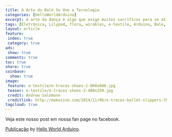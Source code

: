 ```yaml
---
title: A Arte do Balé Se Une a Tecnologia
categories: [HelloWorldArduino]
excerpt: A arte da dança é algo que exige muitos sacrificos para se atingir a beleza e perfeição, unindo com a tecnologia a Arte toma novas formas e permite sentir os movimentos de forma diferentes 
tags: [Eletrônica, Lilypad, flora, wirables, e-textile, Arduino, Bale, Arte, Dança]
layout: article
feature:
 index: true
 category: true
ads: 
 show: true
comments: true
toc: true
share: true
coinbase:
  show: true
image:
 feature: e-textile/e-traces-shoes-2-800x600.jpg
 teaser: e-textile/e-traces-shoes-2-400x250.jpg
 credit: Andrew Salomone
 creditlink: http://makezine.com/2014/11/06/e-traces-ballet-slippers-that-make-drawings-from-the-dancers-movements/e-traces-shoes-2/
tagcloud: true
---
```


Veja este nosso post em nossa fan page no facebook.

<div id="fb-root"></div> <script>(function(d, s, id) { var js, fjs = d.getElementsByTagName(s)[0]; if (d.getElementById(id)) return; js = d.createElement(s); js.id = id; js.src = "//connect.facebook.net/pt_BR/all.js#xfbml=1"; fjs.parentNode.insertBefore(js, fjs); }(document, 'script', 'facebook-jssdk'));</script>
<div class="fb-post" data-href="https://www.facebook.com/HelloWorldArduino/posts/207903126068457" data-width="466"><div class="fb-xfbml-parse-ignore"><a href="https://www.facebook.com/HelloWorldArduino/posts/207903126068457">Publicação</a> by <a href="https://www.facebook.com/HelloWorldArduino">Hello World Arduino</a>.</div></div>

